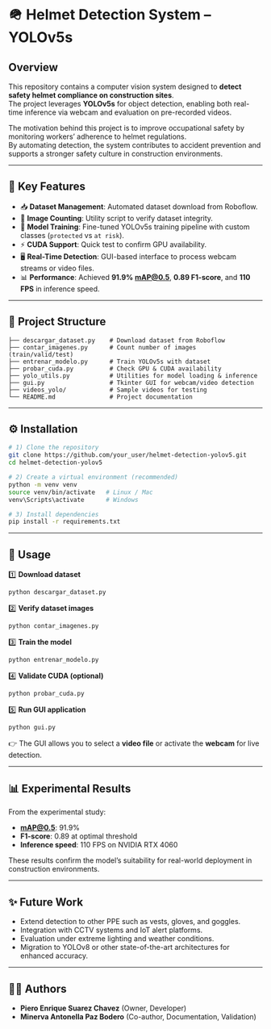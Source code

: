 # 🪖 Helmet Detection System – YOLOv5s  

## Overview  
This repository contains a computer vision system designed to **detect safety helmet compliance on construction sites**.  
The project leverages **YOLOv5s** for object detection, enabling both real-time inference via webcam and evaluation on pre-recorded videos.  

The motivation behind this project is to improve occupational safety by monitoring workers’ adherence to helmet regulations.  
By automating detection, the system contributes to accident prevention and supports a stronger safety culture in construction environments.  

---

## 🔑 Key Features  

- 📥 **Dataset Management**: Automated dataset download from Roboflow.  
- 🔢 **Image Counting**: Utility script to verify dataset integrity.  
- 🧠 **Model Training**: Fine-tuned YOLOv5s training pipeline with custom classes (`protected` vs `at risk`).  
- ⚡ **CUDA Support**: Quick test to confirm GPU availability.  
- 🖥️ **Real-Time Detection**: GUI-based interface to process webcam streams or video files.  
- 📊 **Performance**: Achieved **91.9% mAP@0.5**, **0.89 F1-score**, and **110 FPS** in inference speed.  

---

## 📂 Project Structure  

```
├── descargar_dataset.py    # Download dataset from Roboflow
├── contar_imagenes.py      # Count number of images (train/valid/test)
├── entrenar_modelo.py      # Train YOLOv5s with dataset
├── probar_cuda.py          # Check GPU & CUDA availability
├── yolo_utils.py           # Utilities for model loading & inference
├── gui.py                  # Tkinter GUI for webcam/video detection
├── videos_yolo/            # Sample videos for testing
└── README.md               # Project documentation
```

---

## ⚙️ Installation  

```bash
# 1) Clone the repository
git clone https://github.com/your_user/helmet-detection-yolov5.git
cd helmet-detection-yolov5

# 2) Create a virtual environment (recommended)
python -m venv venv
source venv/bin/activate   # Linux / Mac
venv\Scripts\activate      # Windows

# 3) Install dependencies
pip install -r requirements.txt
```

---

## 🚀 Usage  

1️⃣ **Download dataset**  
```bash
python descargar_dataset.py
```  

2️⃣ **Verify dataset images**  
```bash
python contar_imagenes.py
```  

3️⃣ **Train the model**  
```bash
python entrenar_modelo.py
```  

4️⃣ **Validate CUDA (optional)**  
```bash
python probar_cuda.py
```  

5️⃣ **Run GUI application**  
```bash
python gui.py
```
👉 The GUI allows you to select a **video file** or activate the **webcam** for live detection.  

---

## 📊 Experimental Results  

From the experimental study:  

- **mAP@0.5**: 91.9%  
- **F1-score**: 0.89 at optimal threshold  
- **Inference speed**: 110 FPS on NVIDIA RTX 4060  

These results confirm the model’s suitability for real-world deployment in construction environments.  

---

## ✨ Future Work  

- Extend detection to other PPE such as vests, gloves, and goggles.  
- Integration with CCTV systems and IoT alert platforms.  
- Evaluation under extreme lighting and weather conditions.  
- Migration to YOLOv8 or other state-of-the-art architectures for enhanced accuracy.  

---

## 👨‍💻 Authors  

- **Piero Enrique Suarez Chavez** (Owner, Developer)  
- **Minerva Antonella Paz Bodero** (Co-author, Documentation, Validation)  

